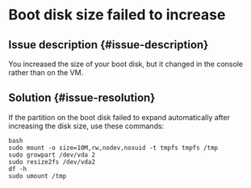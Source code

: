 # Boot disk size failed to increase


## Issue description {#issue-description}

You increased the size of your boot disk, but it changed in the console rather than on the VM.

## Solution {#issue-resolution}

If the partition on the boot disk failed to expand automatically after increasing the disk size, use these commands:

```
bash
sudo mount -o size=10M,rw,nodev,nosuid -t tmpfs tmpfs /tmp
sudo growpart /dev/vda 2
sudo resize2fs /dev/vda2
df -h
sudo umount /tmp
```
